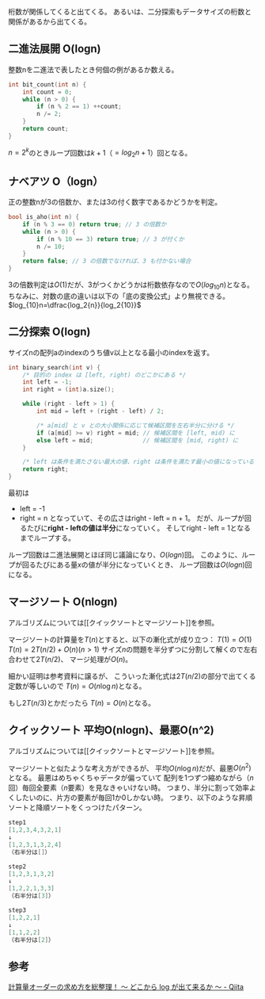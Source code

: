 桁数が関係してくると出てくる。
あるいは、二分探索もデータサイズの桁数と関係があるから出てくる。
## 二進法展開 O(logn)
整数nを二進法で表したとき何個の例があるか数える。
```c
int bit_count(int n) {
    int count = 0;
    while (n > 0) {
        if (n % 2 == 1) ++count;
        n /= 2;
    }
    return count;
}
```
$n=2^k$のときループ回数は$k+1$（$=log_2{n}+1$）回となる。
## ナベアツ O（logn）
正の整数nが3の倍数か、または3の付く数字であるかどうかを判定。
```c
bool is_aho(int n) {
    if (n % 3 == 0) return true; // 3 の倍数か
    while (n > 0) {
        if (n % 10 == 3) return true; // 3 が付くか
        n /= 10;
    }
    return false; // 3 の倍数でなければ、3 も付かない場合
}
```
3の倍数判定は$O(1)$だが、3がつくかどうかは桁数依存なので$O(log_{10}{n})$となる。
ちなみに、対数の底の違いは以下の「底の変換公式」より無視できる。
$log_{10}n=\dfrac{log_2{n}}{log_2{10}}$
## 二分探索 O(logn)
サイズnの配列aのindexのうち値v以上となる最小のindexを返す。
```c
int binary_search(int v) {
    /* 目的の index は [left, right) のどこかにある */
    int left = -1;
    int right = (int)a.size();

    while (right - left > 1) {
        int mid = left + (right - left) / 2;

        /* a[mid] と v との大小関係に応じて候補区間を左右半分に分ける */
        if (a[mid] >= v) right = mid; // 候補区間を [left, mid) に
        else left = mid;              // 候補区間を [mid, right) に
    }

    /* left は条件を満たさない最大の値、right は条件を満たす最小の値になっている */
    return right;
}
```
最初は
- left = -1
- right = n
となっていて、その広さはright - left = n + 1。
だが、ループが回るたびに**right - leftの値は半分**になっていく。
そしてright - left = 1となるまでループする。

ループ回数は二進法展開とほぼ同じ議論になり、$O(log n)$回。
このように、ループが回るたびにある量$x$の値が半分になっていくとき、
ループ回数は$O(log n)$回になる。

## マージソート O(nlogn)
アルゴリズムについては[[クイックソートとマージソート]]を参照。

マージソートの計算量を$T(n)$とすると、以下の漸化式が成り立つ：
$T(1) = O(1)$
$T(n) = 2T(n/2) + O(n) (n > 1)$
サイズ$n$の問題を半分ずつに分割して解くので左右合わせて$2T(n/2)$、
マージ処理が$O(n)$。

細かい証明は参考資料に譲るが、
こういった漸化式は$2T(n/2)$の部分で出てくる定数が等しいので
$T(n) = O(n \log n)$となる。

もし$2T(n/3)$とかだったら
$T(n) = O(n)$となる。

## クイックソート 平均O(nlogn)、最悪O(n^2)
アルゴリズムについては[[クイックソートとマージソート]]を参照。

マージソートと似たような考え方ができるが、
平均$O(n \log n)$だが、最悪$O(n^2)$となる。
最悪はめちゃくちゃデータが偏っていて
配列を1つずつ縮めながら（$n$回）毎回全要素（$n$要素）を見なきゃいけない時。
つまり、半分に割って効率よくしたいのに、片方の要素が毎回1か0しかない時。
つまり、以下のような昇順ソートと降順ソートをくっつけたパターン。
```c
step1
[1,2,3,4,3,2,1]
↓
[1,2,3,1,3,2,4]
（右半分は[]）

step2
[1,2,3,1,3,2]
↓
[1,2,2,1,3,3]
（右半分は[3]）

step3
[1,2,2,1]
↓
[1,1,2,2]
（右半分は[2]）
```

## 参考
[計算量オーダーの求め方を総整理！ 〜 どこから log が出て来るか 〜 - Qiita](https://qiita.com/drken/items/872ebc3a2b5caaa4a0d0)
